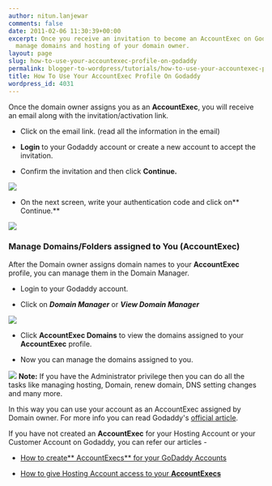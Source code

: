 ```yaml
---
author: nitun.lanjewar
comments: false
date: 2011-02-06 11:30:39+00:00
excerpt: Once you receive an invitation to become an AccountExec on Godaddy, you can
  manage domains and hosting of your domain owner.
layout: page
slug: how-to-use-your-accountexec-profile-on-godaddy
permalink: blogger-to-wordpress/tutorials/how-to-use-your-accountexec-profile-on-godaddy/
title: How To Use Your AccountExec Profile On Godaddy
wordpress_id: 4031
---
```


Once the domain owner assigns you as an **AccountExec**, you will receive an email along with the invitation/activation link.




  * Click on the email link. (read all the information in the email)


  * **Login** to your Godaddy account or create a new account to accept the invitation.


  * Confirm the invitation and then click **Continue.**

[![](https://rtcamp.com/wp-content/uploads/2011/01/B2W-godaddy-5.png)](https://rtcamp.com/wp-content/uploads/2011/01/B2W-godaddy-5.png)

  * On the next screen, write your authentication code and click on** Continue.**

[![](https://rtcamp.com/wp-content/uploads/2011/01/b2w-accexec-2-600x207.png)](https://rtcamp.com/wp-content/uploads/2011/01/b2w-accexec-2.png)


### **Manage Domains/Folders assigned to You (AccountExec)**


After the Domain owner assigns domain names to your **AccountExec** profile, you can manage them in the Domain Manager.




  * Login to your Godaddy account.


  * Click on _**Domain Manager**_ or _**View Domain Manager**_

[![](https://rtcamp.com/wp-content/uploads/2011/01/B2W-accexec-1-600x195.png)](https://rtcamp.com/wp-content/uploads/2011/01/B2W-accexec-1.png)

  * Click **AccountExec Domains** to view the domains assigned to your **AccountExec** profile.


  * Now you can manage the domains assigned to you.

[![](https://rtcamp.com/wp-content/uploads/2011/01/bloggertowp-images-6.png)](https://rtcamp.com/wp-content/uploads/2011/01/bloggertowp-images-6.png)
**Note:** If you have the Administrator privilege then you can do all the tasks like managing hosting, Domain, renew domain, DNS setting changes and many more.

In this way you can use your account as an AccountExec assigned by Domain owner. For more info you can read Godaddy's [official article](http://help.godaddy.com/article/3138).

If you have not created an **AccountExec** for your Hosting Account or your Customer Account on Godaddy, you can refer our articles -




  * [How to create** AccountExecs** for your GoDaddy Accounts](http://bloggertowp.org/accountexec-giving-access-to-godaddy-account-without-sharing-password/)


  * [How to give Hosting Account access to your **AccountExecs**](http://bloggertowp.org/give-hosting-access-to-accountexec-in-godaddy/)
